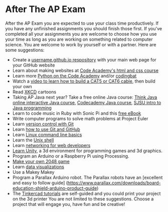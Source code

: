 After The AP Exam
=================

After the AP Exam you are expected to use your class time productively. If you have any unfinished assignments you should finish those first. If you've completed all your assignments you are welcome to choose how you use your time as long as you are working on something related to computer science. You are welcome to work by yourself or with a partner. Here are some suggestions:
+ Create a [username.github.io respository](https://pages.github.com/) with your main web page  for your GitHub website
+ Learn about making websites at [Code Academy's html and css course](https://www.codecademy.com/learn/web)
+ Learn more [Python on the Code Academy](https://www.codecademy.com/learn/python) and/or [codingbat](http://codingbat.com/python)
+ Watch a [video to learn how to build a CAT5 or CAT6 cable](https://www.youtube.com/watch?v=lullzS740wI), then build your own
+ Read [XKCD](https://xkcd.com/) cartoons
+ Taking AP Java next year? Take a free online Java course: [Think Java online interactive Java course](https://books.trinket.io/thinkjava/), [Codecademy Java course](https://www.codecademy.com/learn/learn-java), [SJSU intro to Java programming](https://www.udacity.com/course/intro-to-java-programming--cs046)
+ Learn to code music in Ruby with Sonic Pi and this [free eBook](https://www.raspberrypi.org/magpi/issues/essentials-sonic-pi-v1/)
+ Write computer programs to solve math problems at Project Euler
+ Learn [version control with Git](https://www.udacity.com/course/version-control-with-git--ud123)
+ Learn [how to use Git and GitHub](https://www.udacity.com/course/how-to-use-git-and-github--ud775)   
+ Learn [Linux command line basics](https://www.udacity.com/course/linux-command-line-basics--ud595)   
+ Learn the [Unix shell](https://www.udacity.com/course/shell-workshop--ud206)
+ Learn [networking for web developers](https://www.udacity.com/course/networking-for-web-developers--ud256)
+ [Learn Unity](https://unity3d.com/learn), a 3d environment for programming games and 3d graphics.
+ Program an Arduino or a Raspberry Pi using Processing.
+ [Make your own 2048 game](https://www.udacity.com/course/make-your-own-2048--ud248)   
+ Learn [data visualizations](https://www.udacity.com/course/data-visualization-in-tableau--ud1006)   
+ Use a Makey Makey
+ Program a Parallax Arduino robot. The Parallax robots have an [excellent and easy to follow guide]  (https://www.parallax.com/downloads/board-education-shield-arduino-product-guide)
+ The [Tinkercad tutorials](https://www.tinkercad.com/quests/) are self-guided and you could print your project on the 3d printer
You are not limited to these suggestions. Choose a project that will engage you, have fun and be creative!
